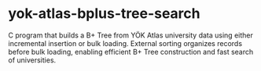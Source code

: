 # yok-atlas-bplus-tree-search
C program that builds a B+ Tree from YÖK Atlas university data using either incremental insertion or bulk loading. External sorting organizes records before bulk loading, enabling efficient B+ Tree construction and fast search of universities.
